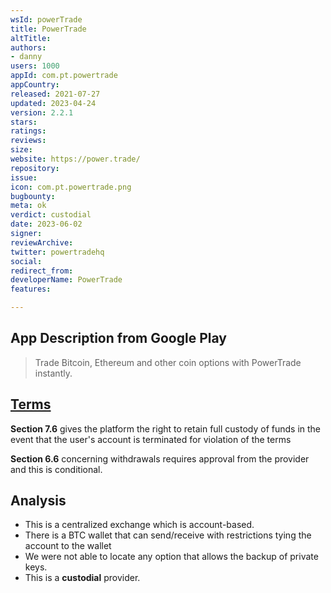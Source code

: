```yaml
---
wsId: powerTrade
title: PowerTrade
altTitle: 
authors:
- danny
users: 1000
appId: com.pt.powertrade
appCountry: 
released: 2021-07-27
updated: 2023-04-24
version: 2.2.1
stars: 
ratings: 
reviews: 
size: 
website: https://power.trade/
repository: 
issue: 
icon: com.pt.powertrade.png
bugbounty: 
meta: ok
verdict: custodial
date: 2023-06-02
signer: 
reviewArchive: 
twitter: powertradehq
social: 
redirect_from: 
developerName: PowerTrade
features: 

---
```


## App Description from Google Play 

> Trade Bitcoin, Ethereum and other coin options with PowerTrade instantly.

## [Terms](https://power.trade/terms-of-service-v5/) 

**Section 7.6** gives the platform the right to retain full custody of funds in the event that the user's account is terminated for violation of the terms 

**Section 6.6** concerning withdrawals requires approval from the provider and this is conditional. 

## Analysis 

- This is a centralized exchange which is account-based. 
- There is a BTC wallet that can send/receive with restrictions tying the account to the wallet 
- We were not able to locate any option that allows the backup of private keys. 
- This is a **custodial** provider.
